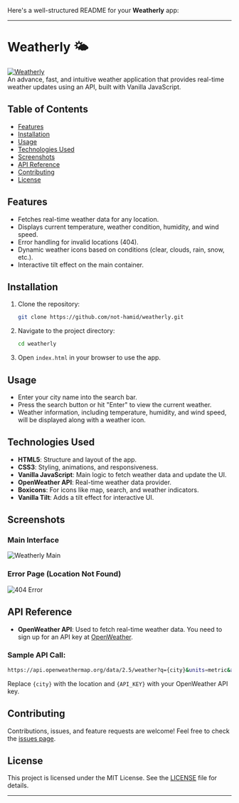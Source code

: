 Here's a well-structured README for your **Weatherly** app:

---

# Weatherly 🌤

[![Weatherly](https://img.shields.io/badge/version-1.0.0-brightgreen)](https://github.com/not-hamid/weatherly)  
An advance, fast, and intuitive weather application that provides real-time weather updates using an API, built with Vanilla JavaScript.

## Table of Contents
- [Features](#features)
- [Installation](#installation)
- [Usage](#usage)
- [Technologies Used](#technologies-used)
- [Screenshots](#screenshots)
- [API Reference](#api-reference)
- [Contributing](#contributing)
- [License](#license)

## Features
- Fetches real-time weather data for any location.
- Displays current temperature, weather condition, humidity, and wind speed.
- Error handling for invalid locations (404).
- Dynamic weather icons based on conditions (clear, clouds, rain, snow, etc.).
- Interactive tilt effect on the main container.

## Installation
1. Clone the repository:
   ```bash
   git clone https://github.com/not-hamid/weatherly.git
   ```
2. Navigate to the project directory:
   ```bash
   cd weatherly
   ```
3. Open `index.html` in your browser to use the app.

## Usage
- Enter your city name into the search bar.
- Press the search button or hit "Enter" to view the current weather.
- Weather information, including temperature, humidity, and wind speed, will be displayed along with a weather icon.

## Technologies Used
- **HTML5**: Structure and layout of the app.
- **CSS3**: Styling, animations, and responsiveness.
- **Vanilla JavaScript**: Main logic to fetch weather data and update the UI.
- **OpenWeather API**: Real-time weather data provider.
- **Boxicons**: For icons like map, search, and weather indicators.
- **Vanilla Tilt**: Adds a tilt effect for interactive UI.

## Screenshots
### Main Interface
![Weatherly Main](https://user-images.githubusercontent.com/example.png)

### Error Page (Location Not Found)
![404 Error](https://user-images.githubusercontent.com/example.png)

## API Reference
- **OpenWeather API**: Used to fetch real-time weather data. You need to sign up for an API key at [OpenWeather](https://openweathermap.org/api).

### Sample API Call:
```bash
https://api.openweathermap.org/data/2.5/weather?q={city}&units=metric&appid={API_KEY}
```

Replace `{city}` with the location and `{API_KEY}` with your OpenWeather API key.

## Contributing
Contributions, issues, and feature requests are welcome! Feel free to check the [issues page](https://github.com/not-hamid/weatherly/issues).

## License
This project is licensed under the MIT License. See the [LICENSE](LICENSE) file for details.

---
